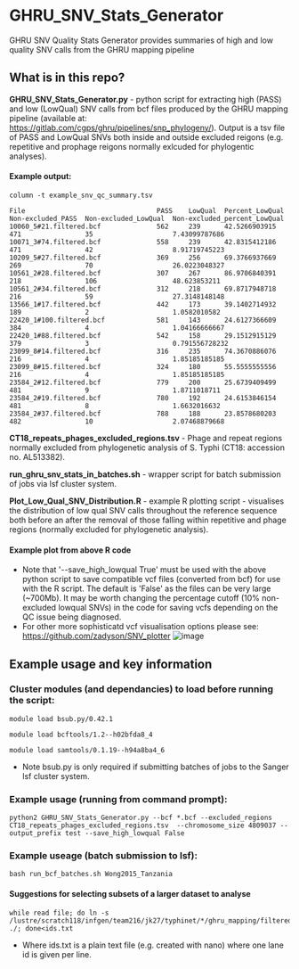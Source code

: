 # GHRU_SNV_Stats_Generator
GHRU SNV Quality Stats Generator provides summaries of high and low quality SNV calls from the GHRU mapping pipeline

## What is in this repo?
**GHRU_SNV_Stats_Generator.py** - python script for extracting high (PASS) and low (LowQual) SNV calls from bcf files produced by the GHRU mapping pipeline (available at: https://gitlab.com/cgps/ghru/pipelines/snp_phylogeny/).  Output is a tsv file of PASS and LowQual SNVs both inside and outside excluded reigons (e.g. repetitive and prophage reigons normally exlcuded for phylogentic analyses).  &nbsp;

#### Example output:
```
column -t example_snv_qc_summary.tsv

File                                 PASS    LowQual  Percent_LowQual  Non-excluded_PASS  Non-excluded_LowQual  Non-excluded_percent_LowQual
10060_5#21.filtered.bcf              562     239      42.5266903915    471                35                    7.43099787686
10071_3#74.filtered.bcf              558     239      42.8315412186    471                42                    8.91719745223
10209_5#27.filtered.bcf              369     256      69.3766937669    269                70                    26.0223048327
10561_2#28.filtered.bcf              307     267      86.9706840391    218                106                   48.623853211
10561_2#34.filtered.bcf              312     218      69.8717948718    216                59                    27.3148148148
13566_1#17.filtered.bcf              442     173      39.1402714932    189                2                     1.0582010582
22420_1#100.filtered.bcf             581     143      24.6127366609    384                4                     1.04166666667
22420_1#88.filtered.bcf              542     158      29.1512915129    379                3                     0.791556728232
23099_8#14.filtered.bcf              316     235      74.3670886076    216                4                     1.85185185185
23099_8#15.filtered.bcf              324     180      55.5555555556    216                4                     1.85185185185
23584_2#12.filtered.bcf              779     200      25.6739409499    481                9                     1.8711018711
23584_2#19.filtered.bcf              780     192      24.6153846154    481                8                     1.6632016632
23584_2#37.filtered.bcf              788     188      23.8578680203    482                10                    2.07468879668
```


**CT18_repeats_phages_excluded_regions.tsv** - Phage and repeat regions normally excluded from phylogenetic analysis of S. Typhi (CT18: accession no. AL513382).&nbsp;

**run_ghru_snv_stats_in_batches.sh** - wrapper script for batch submission of jobs via lsf cluster system.&nbsp;

**Plot_Low_Qual_SNV_Distribution.R** - example R plotting script - visualises the distribution of low qual SNV calls throughout the reference sequence both before an after the removal of those falling within repetitive and phage regions (normally excluded for phylogenetic analysis).&nbsp;

#### Example plot from above R code
- Note that '--save_high_lowqual True' must be used with the above python script to save compatible vcf files (converted from bcf) for use with the R script. The default is 'False' as the files can be very large (~700Mb).  It may be worth changing the percentage cutoff (10% non-excluded lowqual SNVs) in the code for saving vcfs depending on the QC issue being diagnosed.
- For other more sophisticatd vcf visualisation options please see: https://github.com/zadyson/SNV_plotter 
![image](https://user-images.githubusercontent.com/8507671/141644457-7f01fa9c-bc63-4ea9-b455-7f0cac2391a8.png)


## Example usage and key information

### Cluster modules (and dependancies) to load before running the script:

```
module load bsub.py/0.42.1

module load bcftools/1.2--h02bfda8_4

module load samtools/0.1.19--h94a8ba4_6
```
- Note bsub.py is only required if submitting batches of jobs to the Sanger lsf cluster system.  


### Example usage (running from command prompt):
```
python2 GHRU_SNV_Stats_Generator.py --bcf *.bcf --excluded_regions CT18_repeats_phages_excluded_regions.tsv  --chromosome_size 4809037 --output_prefix test --save_high_lowqual False
```

### Example useage (batch submission to lsf):
```
bash run_bcf_batches.sh Wong2015_Tanzania
```

#### Suggestions for selecting subsets of a larger dataset to analyse
```
while read file; do ln -s /lustre/scratch118/infgen/team216/jk27/typhinet/*/ghru_mapping/filtered_bcfs/${file}.filtered.bcf ./; done<ids.txt
```
- Where ids.txt is a plain text file (e.g. created with nano) where one lane id is given per line.

